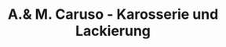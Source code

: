 ---
title: "A.& M. Caruso - Karosserie und Lackierung"
url: /offenbach-am-main/a-und-m-caruso-karosserie-und-lackierung/
shop: Autowerkstatt
---